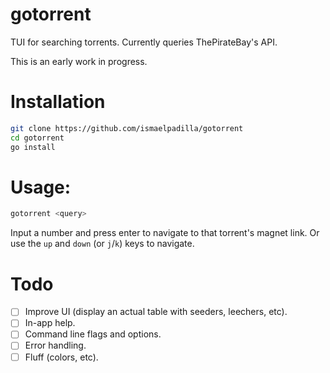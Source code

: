 # gotorrent

TUI for searching torrents. Currently queries ThePirateBay's API.

This is an early work in progress.

# Installation

```sh
git clone https://github.com/ismaelpadilla/gotorrent
cd gotorrent
go install
```

# Usage:

```sh
gotorrent <query>
```

Input a number and press enter to navigate to that torrent's magnet link. Or use the `up` and `down` (or `j`/`k`) keys to navigate.

# Todo

- [ ] Improve UI (display an actual table with seeders, leechers, etc).
- [ ] In-app help.
- [ ] Command line flags and options.
- [ ] Error handling.
- [ ] Fluff (colors, etc).

